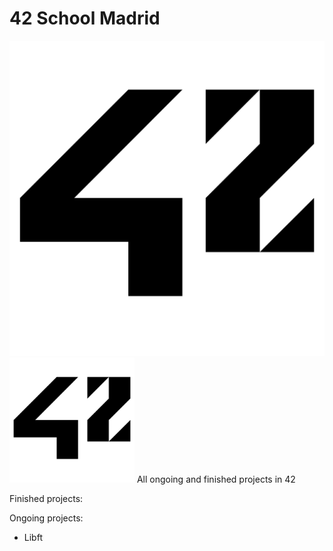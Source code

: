 # 42 School Madrid 
![42 Logo](Resources/42_Logo.png)
<img src="Resources/42_Logo.png" alt="42 Logo" width="200"/>
All ongoing and finished projects in 42

Finished projects:


Ongoing projects:

- Libft
